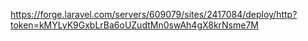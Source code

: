 https://forge.laravel.com/servers/609079/sites/2417084/deploy/http?token=kMYLyK9GxbLrBa6oUZudtMn0swAh4gX8krNsme7M
